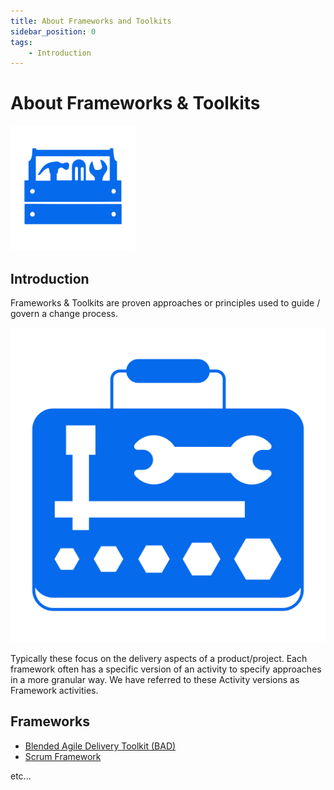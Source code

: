 ```yaml
---
title: About Frameworks and Toolkits
sidebar_position: 0
tags:
    - Introduction
---
```


# About Frameworks & Toolkits

<img src='../../static/img/noun-toolkit-154266-066BEB.svg' width='200' />

## Introduction

Frameworks & Toolkits are proven approaches or principles used to guide / govern a change process.


![Frameworks & TOolkits](../../static/img/noun-toolkit-1219394-066BEB.svg)

Typically these focus on the delivery aspects of a product/project. Each framework often 
has a specific version of an activity to specify approaches in a more granular way. We 
have referred to these Activity versions as Framework activities.

## Frameworks

- [Blended Agile Delivery Toolkit (BAD)](BAD)
- [Scrum Framework](scrum)

etc...